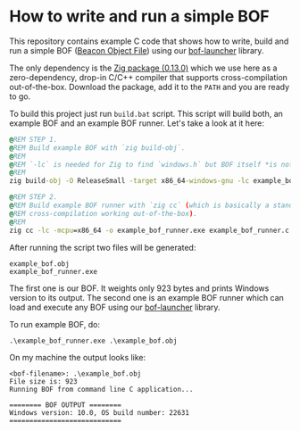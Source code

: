# How to write and run a simple BOF

This repository contains example C code that shows how to write, build and run a simple BOF ([Beacon Object File](https://hstechdocs.helpsystems.com/manuals/cobaltstrike/current/userguide/content/topics/beacon-object-files_main.htm)) using our [bof-launcher](https://github.com/The-Z-Labs/bof-launcher) library.

The only dependency is the [Zig package (0.13.0)](https://ziglang.org/download/) which we use here as a zero-dependency, drop-in C/C++ compiler that supports cross-compilation out-of-the-box. Download the package, add it to the `PATH` and you are ready to go.

To build this project just run `build.bat` script. This script will build both, an example BOF and an example BOF runner. Let's take a look at it here:

```bat
@REM STEP 1.
@REM Build example BOF with `zig build-obj`.
@REM
@REM `-lc` is needed for Zig to find `windows.h` but BOF itself *is not* linked with libc (but can still use it).
@REM
zig build-obj -O ReleaseSmall -target x86_64-windows-gnu -lc example_bof.c

@REM STEP 2.
@REM Build example BOF runner with `zig cc` (which is basically a standalone, zero-dependency `clang` with
@REM cross-compilation working out-of-the-box).
@REM
zig cc -lc -mcpu=x86_64 -o example_bof_runner.exe example_bof_runner.c bof-launcher_win_x64.lib -lole32 -lws2_32
```

After running the script two files will be generated:

    example_bof.obj
    example_bof_runner.exe

The first one is our BOF. It weights only 923 bytes and prints Windows version to its output. The second one is an example BOF runner which can load and execute any BOF using our [bof-launcher](https://github.com/The-Z-Labs/bof-launcher) library.

To run example BOF, do:

```
.\example_bof_runner.exe .\example_bof.obj
```

On my machine the output looks like:

```
<bof-filename>: .\example_bof.obj
File size is: 923
Running BOF from command line C application...

======== BOF OUTPUT ========
Windows version: 10.0, OS build number: 22631
============================
```

